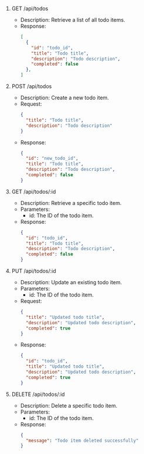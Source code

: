 1. GET /api/todos
   - Description: Retrieve a list of all todo items.
   - Response:
     ```json
     [
       {
         "id": "todo_id",
         "title": "Todo title",
         "description": "Todo description",
         "completed": false
       },
     ]
     ```

2. POST /api/todos
   - Description: Create a new todo item.
   - Request:
     ```json
     {
       "title": "Todo title",
       "description": "Todo description"
     }
     ```
   - Response:
     ```json
     {
       "id": "new_todo_id",
       "title": "Todo title",
       "description": "Todo description",
       "completed": false
     }
     ```

3. GET /api/todos/:id
   - Description: Retrieve a specific todo item.
   - Parameters:
     - id: The ID of the todo item.
   - Response:
     ```json
     {
       "id": "todo_id",
       "title": "Todo title",
       "description": "Todo description",
       "completed": false
     }
     ```

4. PUT /api/todos/:id
   - Description: Update an existing todo item.
   - Parameters:
     - id: The ID of the todo item.
   - Request:
     ```json
     {
       "title": "Updated todo title",
       "description": "Updated todo description",
       "completed": true
     }
     ```
   - Response:
     ```json
     {
       "id": "todo_id",
       "title": "Updated todo title",
       "description": "Updated todo description",
       "completed": true
     }
     ```

5. DELETE /api/todos/:id
   - Description: Delete a specific todo item.
   - Parameters:
     - id: The ID of the todo item.
   - Response:
     ```json
     {
       "message": "Todo item deleted successfully"
     }
     ```

